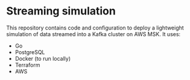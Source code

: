 # Streaming simulation

This repository contains code and configuration to deploy a lightweight simulation of data streamed into a Kafka cluster on AWS MSK. It uses:
 - Go
 - PostgreSQL
 - Docker (to run locally)
 - Terraform
 - AWS